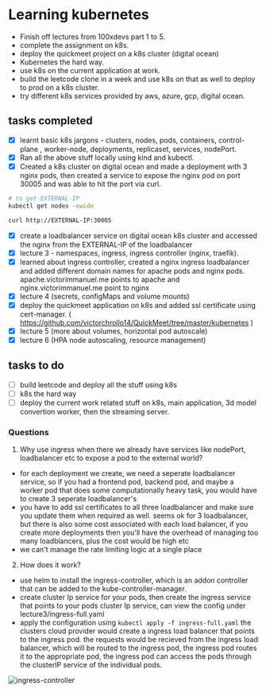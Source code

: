 # Learning kubernetes

- Finish off lectures from 100xdevs part 1 to 5.
- complete the assignment on k8s.
- deploy the quickmeet project on a k8s cluster (digital ocean)
- Kubernetes the hard way.
- use k8s on the current application at work.
- build the leetcode clone in a week and use k8s on that as well to deploy
  to prod on a k8s cluster.
- try different k8s services provided by aws, azure, gcp, digital ocean.

## tasks completed

- [x] learnt basic k8s jargons - clusters, nodes, pods, containers, control-plane
      , worker-node, deployments, replicaset, services, nodePort.
- [x] Ran all the above stuff locally using kind and kubectl.
- [x] Created a k8s cluster on digital ocean and made a deployment with 3 nginx pods,
      then created a service to expose the nginx pod on port 30005 and
      was able to hit the port via curl.

```bash
# to get EXTERNAL-IP
kubectl get nodes -owide

curl http://EXTERNAL-IP:30005

```

- [x] create a loadbalancer service on digital ocean k8s cluster
      and accessed the nginx from the EXTERNAL-IP of the loadbalancer
- [x] lecture 3 - namespaces, ingress, ingress controller
      (nginx, traefik).
- [x] learned about ingress controller, created a nginx ingress loadbalancer and added different domain names for apache pods and nginx pods. apache.victorimmanuel.me points to apache and nginx.victorimmanuel.me point to nginx
- [x] lecture 4 (secrets, configMaps and volume mounts)
- [x] deploy the quickmeet application on k8s and added ssl certificate using cert-manager. ( https://github.com/victorchrollo14/QuickMeet/tree/master/kubernetes )
- [x] lecture 5 (more about volumes, horizontal pod autoscale)
- [x] lecture 6 (HPA node autoscaling, resource management)

## tasks to do
- [ ] build leetcode and deploy all the stuff using k8s
- [ ] k8s the hard way
- [ ] deploy the current work related stuff on k8s, main application, 3d model convertion worker, then the streaming server.

### Questions

1. Why use ingress when there we already have services like nodePort,
   loadbalancer etc to expose a pod to the external world?

- for each deployment we create, we need a seperate loadbalancer service,
  so if you had a frontend pod, backend pod,
  and maybe a worker pod that does some computationally heavy task,
  you would have to create 3 seperate loadbalancer's
- you have to add ssl certificates to all three loadbalancer
  and make sure you update them when required as well. seems ok for 3 loadbalancer,
  but there is also some cost associated with each load balancer,
  if you create more deployments then you'll have the overhead of managing
  too many loadblancers, plus the cost would be high etc
- we can't manage the rate limiting logic at a single place

2. How does it work?
- use helm to install the ingress-controller, which is an addon controller that can be added to the kube-controller-manager.
- create cluster Ip service for your pods, then create the ingress service that points to your pods cluster Ip service, can view the config under lecture3/ingress-full.yaml
- apply the configuration using ` kubectl apply -f ingress-full.yaml ` the clusters cloud provider would create a ingress load balancer that points to the ingress pod. the requests would be recieved from the ingress load balancer, which will be routed to the ingress pod, the ingress pod routes it to the appropriate pod, the ingress pod can access the pods through the clusterIP service of the individual pods.

![ingress-controller](https://github.com/user-attachments/assets/d136888f-aa03-4823-b9e2-5896268b219a)



